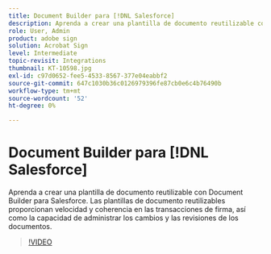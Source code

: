 ```yaml
---
title: Document Builder para [!DNL Salesforce]
description: Aprenda a crear una plantilla de documento reutilizable con Document Builder para Salesforce
role: User, Admin
product: adobe sign
solution: Acrobat Sign
level: Intermediate
topic-revisit: Integrations
thumbnail: KT-10598.jpg
exl-id: c97d0652-fee5-4533-8567-377e04eabbf2
source-git-commit: 647c1030b36c0126979396fe87cb0e6c4b76490b
workflow-type: tm+mt
source-wordcount: '52'
ht-degree: 0%

---
```


# Document Builder para [!DNL Salesforce]

Aprenda a crear una plantilla de documento reutilizable con Document Builder para Salesforce. Las plantillas de documento reutilizables proporcionan velocidad y coherencia en las transacciones de firma, así como la capacidad de administrar los cambios y las revisiones de los documentos.

>[!VIDEO](https://video.tv.adobe.com/v/3409414?hidetitle=true)
